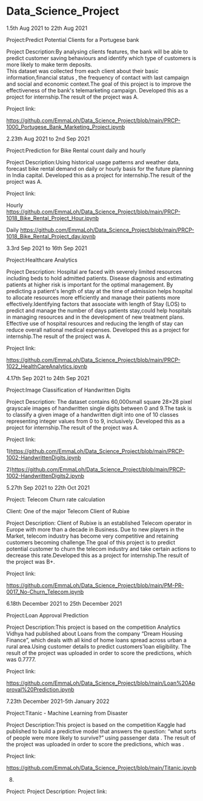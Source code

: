 # Data_Science_Project

1.5th Aug 2021 to 22th Aug 2021                                                                                                                                       
                                                                                                                                                                     
Project:Predict  Potential Clients for a Portugese bank                                                                                                              
                                                                                                                                                                     
Project Description:By analysing clients features, the bank will be able to predict customer saving behaviours and identify which type of customers is more likely to make term deposits.                                                                                                                                                  
This dataset was collected from each client about their basic information,financial status , the  frequency of contact with last campaign and social and economic      context.The goal of this project is to improve the effectiveness of the bank's telemarketing campaign. Developed this as a project for internship.The result of the   project was A.

Project link:

https://github.com/EmmaLoh/Data_Science_Project/blob/main/PRCP-1000_Portugese_Bank_Marketing_Project.ipynb

2.23th Aug 2021 to 2nd Sep 2021

Project:Prediction for Bike Rental count daily and hourly

Project Description:Using historical usage patterns and weather data, forecast bike rental demand on daily or hourly basis for the future planning in India capital. Developed this as a project for internship.The result of the project was A.

Project link:

Hourly https://github.com/EmmaLoh/Data_Science_Project/blob/main/PRCP-1018_Bike_Rental_Project_Hour.ipynb
             
Daily https://github.com/EmmaLoh/Data_Science_Project/blob/main/PRCP-1018_Bike_Rental_Project_day.ipynb

3.3rd Sep 2021 to 16th Sep 2021

Project:Healthcare Analytics

Project Description: Hospital are faced with severely limited resources including beds to hold admitted patients. Disease diagnosis and estimating patients at higher risk is important for the optimal management. By predicting a patient's length of stay at the time of admission helps hospital to allocate resources more efficiently and manage their patients more effectively.Identifying factors that associate with length of Stay (LOS) to predict and manage the number of days patients stay,could help hospitals in managing resources and in the development of new treatment plans. 
Effective use of hospital resources and reducing the length of stay can reduce overall national medical expenses. Developed this as a project for internship.The result of the project was A.

Project link:

https://github.com/EmmaLoh/Data_Science_Project/blob/main/PRCP-1022_HealthCareAnalytics.ipynb

4.17th Sep 2021 to 24th Sep 2021

Project:Image Classification of Handwritten Digits

Project Description: The dataset contains 60,000small square 28×28 pixel grayscale images of handwritten single digits between 0 and 9.The task is to classify a given image of a handwritten digit into one of 10 classes representing integer values from 0 to 9, inclusively. Developed this as a project for internship.The result of the project was A.

Project link:

1)https://github.com/EmmaLoh/Data_Science_Project/blob/main/PRCP-1002-HandwrittenDigits.ipynb

2)https://github.com/EmmaLoh/Data_Science_Project/blob/main/PRCP-1002-HandwrittenDigits2.ipynb

5.27th Sep 2021 to 22th Oct 2021

Project: Telecom Churn rate calculation

Client: One of the major Telecom Client of Rubixe

Project Description: Client of Rubixe  is an established Telecom operator in Europe with more than a decade in Business. Due to new players in the Market, telecom industry has become very competitive and retaining customers becoming challenge.The goal of this project is to predict potential customer to churn the telecom industry and take certain actions to decrease this rate.Developed this as a project for internship.The result of the project was B+.

Project link:

https://github.com/EmmaLoh/Data_Science_Project/blob/main/PM-PR-0017_No-Churn_Telecom.ipynb

6.18th December 2021 to  25th December 2021

Project:Loan Approval Prediction

Project Description:This project is based on the competition Analytics Vidhya had published about Loans from the company “Dream Housing Finance”, which deals with all kind of home loans spread across urban a rural area.Using customer details to predict customers'loan eligibility. The result of the project was uploaded in order to score the predictions, which was 0.7777. 

Project link:

https://github.com/EmmaLoh/Data_Science_Project/blob/main/Loan%20Approval%20Prediction.ipynb

7.23th December 2021-5th January 2022

Project:Titanic - Machine Learning from Disaster

Project Description:This project is based on the competition Kaggle had published to build a predictive model that answers the question: “what sorts of people were more likely to survive?” using passenger data . The result of the project was uploaded in order to score the predictions, which was . 

Project link:

https://github.com/EmmaLoh/Data_Science_Project/blob/main/Titanic.ipynb

8.

Project:
Project Description:
Project link:
